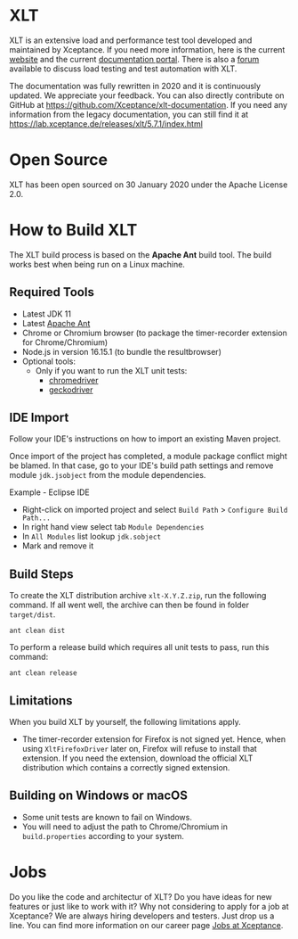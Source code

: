 # XLT
XLT is an extensive load and performance test tool developed and maintained by Xceptance. If you need more information, here is the current [website](https://www.xceptance.com/xlt/) and the current [documentation portal](https://xltdoc.xceptance.com/). There is also a [forum](https://ask.xceptance.de/) available to discuss load testing and test automation with XLT.

The documentation was fully rewritten in 2020 and it is continuously updated. We appreciate your feedback. You can also directly contribute on GitHub at https://github.com/Xceptance/xlt-documentation. If you need any information from the legacy documentation, you can still find it at https://lab.xceptance.de/releases/xlt/5.7.1/index.html

# Open Source
XLT has been open sourced on 30 January 2020 under the Apache License 2.0.

# How to Build XLT

The XLT build process is based on the **Apache Ant** build tool. The build works best when being run on a Linux machine.

## Required Tools

* Latest JDK 11
* Latest [Apache Ant](https://ant.apache.org/)
* Chrome or Chromium browser (to package the timer-recorder extension for Chrome/Chromium)
* Node.js in version 16.15.1 (to bundle the resultbrowser)
* Optional tools:
    * Only if you want to run the XLT unit tests:
        * [chromedriver](https://chromedriver.chromium.org/)
        * [geckodriver](https://github.com/mozilla/geckodriver)

## IDE Import

Follow your IDE's instructions on how to import an existing Maven project.

Once import of the project has completed, a module package conflict might be blamed. In that case, go to your IDE's build path settings and remove module `jdk.jsobject` from the module dependencies.

Example - Eclipse IDE
* Right-click on imported project and select `Build Path` > `Configure Build Path...`
* In right hand view select tab `Module Dependencies`
* In `All Modules` list lookup `jdk.sobject`
* Mark and remove it

## Build Steps

To create the XLT distribution archive `xlt-X.Y.Z.zip`, run the following command. If all went well, the archive can then be found in folder `target/dist`.

```
ant clean dist
```

To perform a release build which requires all unit tests to pass, run this command:

```
ant clean release 
```

## Limitations

When you build XLT by yourself, the following limitations apply.

* The timer-recorder extension for Firefox is not signed yet. Hence, when using `XltFirefoxDriver` later on, Firefox will refuse to install that extension. If you need the extension, download the official XLT distribution which contains a correctly signed extension.

## Building on Windows or macOS

* Some unit tests are known to fail on Windows.
* You will need to adjust the path to Chrome/Chromium in `build.properties` according to your system.

# Jobs
Do you like the code and architectur of XLT? Do you have ideas for new features or just like to work with it? Why not considering to apply for a job at Xceptance? We are always hiring developers and testers. Just drop us a line. You can find more information on our career page [Jobs at Xceptance](https://www.xceptance.com/en/careers/).
